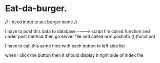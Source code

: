 # Eat-da-burger.







//  I need input to put burger name //


I have to post this data to  database ---->   script file called function and under post method   then go server file and called orm.postinfo () (function)


I have to call this same time with each button to left side list 

when I click the button then it should display it right side of index file 



